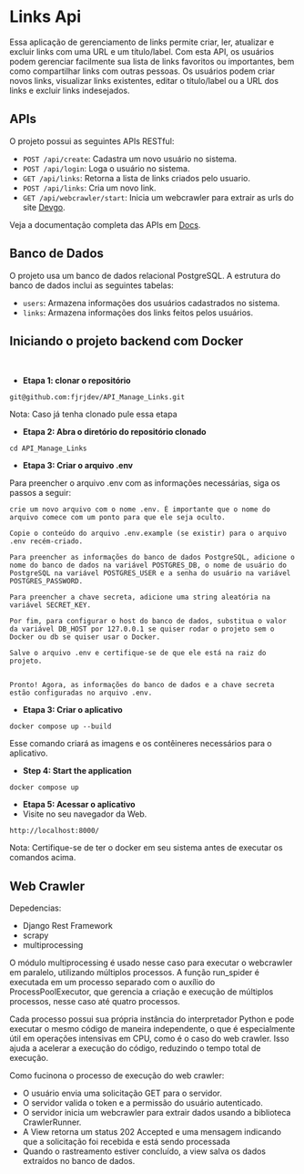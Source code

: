# Links Api

Essa aplicação de gerenciamento de links permite criar, ler, atualizar e excluir links com uma URL e um título/label. Com esta API, os usuários podem gerenciar facilmente sua lista de links favoritos ou importantes, bem como compartilhar links com outras pessoas. Os usuários podem criar novos links, visualizar links existentes, editar o título/label ou a URL dos links e excluir links indesejados.

## APIs

O projeto possui as seguintes APIs RESTful:

- `POST /api/create`: Cadastra um novo usuário no sistema.
- `POST /api/login`: Loga o usuário no sistema.
- `GET /api/links`: Retorna a lista de links criados pelo usuario.
- `POST /api/links`: Cria um novo link.
- `GET /api/webcrawler/start`: Inicia um webcrawler para extrair as urls do site [Devgo](https://devgo.com.br/).

Veja a documentação completa das APIs em [Docs](https://djangowebcrawler.onrender.com/api/docs/).

## Banco de Dados

O projeto usa um banco de dados relacional PostgreSQL. A estrutura do banco de dados inclui as seguintes tabelas:

- `users`: Armazena informações dos usuários cadastrados no sistema.
- `links`: Armazena informações dos links feitos pelos usuários.

## Iniciando o projeto backend com Docker

<br>

- **Etapa 1: clonar o repositório**

```
git@github.com:fjrjdev/API_Manage_Links.git
```

Nota: Caso já tenha clonado pule essa etapa

- **Etapa 2: Abra o diretório do repositório clonado**

```
cd API_Manage_Links
```

- **Etapa 3: Criar o arquivo .env**

Para preencher o arquivo .env com as informações necessárias, siga os passos a seguir:

```
crie um novo arquivo com o nome .env. É importante que o nome do arquivo comece com um ponto para que ele seja oculto.

Copie o conteúdo do arquivo .env.example (se existir) para o arquivo .env recém-criado.

Para preencher as informações do banco de dados PostgreSQL, adicione o nome do banco de dados na variável POSTGRES_DB, o nome de usuário do PostgreSQL na variável POSTGRES_USER e a senha do usuário na variável POSTGRES_PASSWORD.

Para preencher a chave secreta, adicione uma string aleatória na variável SECRET_KEY.

Por fim, para configurar o host do banco de dados, substitua o valor da variável DB_HOST por 127.0.0.1 se quiser rodar o projeto sem o Docker ou db se quiser usar o Docker.

Salve o arquivo .env e certifique-se de que ele está na raiz do projeto.


Pronto! Agora, as informações do banco de dados e a chave secreta estão configuradas no arquivo .env.
```

- **Etapa 3: Criar o aplicativo**

```
docker compose up --build
```

Esse comando criará as imagens e os contêineres necessários para o aplicativo.

- **Step 4: Start the application**

```
docker compose up
```

- **Etapa 5: Acessar o aplicativo**
- Visite no seu navegador da Web.

```
http://localhost:8000/
```

Nota: Certifique-se de ter o docker em seu sistema antes de executar os comandos acima.

## Web Crawler

Depedencias:

- Django Rest Framework
- scrapy
- multiprocessing

O módulo multiprocessing é usado nesse caso para executar o webcrawler em paralelo, utilizando múltiplos processos. A função run_spider é executada em um processo separado com o auxílio do ProcessPoolExecutor, que gerencia a criação e execução de múltiplos processos, nesse caso até quatro processos.

Cada processo possui sua própria instância do interpretador Python e pode executar o mesmo código de maneira independente, o que é especialmente útil em operações intensivas em CPU, como é o caso do web crawler. Isso ajuda a acelerar a execução do código, reduzindo o tempo total de execução.

Como fucinona o processo de execução do web crawler:

- O usuário envia uma solicitação GET para o servidor.
- O servidor valida o token e a permissão do usuário autenticado.
- O servidor inicia um webcrawler para extrair dados usando a biblioteca CrawlerRunner.
- A View retorna um status 202 Accepted e uma mensagem indicando que a solicitação foi recebida e está sendo processada
- Quando o rastreamento estiver concluído, a view salva os dados extraídos no banco de dados.
